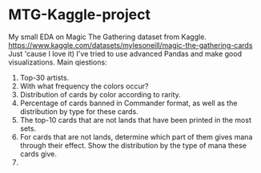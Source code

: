 # MTG-Kaggle-project
My small EDA on Magic The Gathering dataset from Kaggle.
https://www.kaggle.com/datasets/mylesoneill/magic-the-gathering-cards
Just 'cause I love it)
I've tried to use advanced Pandas and make good visualizations.
Main qiestions:
1. Top-30 artists.
2. With what frequency the colors occur?
3. Distribution of cards by color according to rarity.
4. Percentage of cards banned in Commander format, as well as the distribution by type for these cards.
5. The top-10 cards that are not lands that have been printed in the most sets.
6. For cards that are not lands, determine which part of them gives mana through their effect.
   Show the distribution by the type of mana these cards give.
7. 
   
